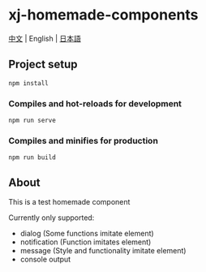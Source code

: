 # xj-homemade-components

[中文](README.md) | English | [日本語](README.jp.md)

## Project setup

```shell
npm install
```

### Compiles and hot-reloads for development

```shell
npm run serve
```

### Compiles and minifies for production

```shell
npm run build
```

## About

This is a test homemade component

Currently only supported:

- dialog (Some functions imitate element)
- notification (Function imitates element)
- message (Style and functionality imitate element)
- console output